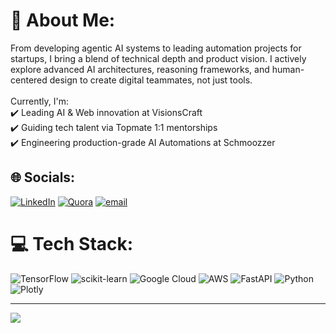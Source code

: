 # 💫 About Me:
From developing agentic AI systems to leading automation projects for startups, I bring a blend of technical depth and product vision. I actively explore advanced AI architectures, reasoning frameworks, and human-centered design to create digital teammates, not just tools.<br><br>Currently, I'm:<br>✔️ Leading AI & Web innovation at VisionsCraft<br>✔️ Guiding tech talent via Topmate 1:1 mentorships<br>✔️ Engineering production-grade AI Automations at Schmoozzer


## 🌐 Socials:
[![LinkedIn](https://img.shields.io/badge/LinkedIn-%230077B5.svg?logo=linkedin&logoColor=white)](https://linkedin.com/in/muhammad-atif-003368295) [![Quora](https://img.shields.io/badge/Quora-%23B92B27.svg?logo=Quora&logoColor=white)](https://quora.com/profile/Rana-Atif-88) [![email](https://img.shields.io/badge/Email-D14836?logo=gmail&logoColor=white)](mailto:ranaatif1299@gmail.com) 

# 💻 Tech Stack:
![TensorFlow](https://img.shields.io/badge/TensorFlow-%23FF6F00.svg?style=for-the-badge&logo=TensorFlow&logoColor=white) ![scikit-learn](https://img.shields.io/badge/scikit--learn-%23F7931E.svg?style=for-the-badge&logo=scikit-learn&logoColor=white) ![Google Cloud](https://img.shields.io/badge/GoogleCloud-%234285F4.svg?style=for-the-badge&logo=google-cloud&logoColor=white) ![AWS](https://img.shields.io/badge/AWS-%23FF9900.svg?style=for-the-badge&logo=amazon-aws&logoColor=white) ![FastAPI](https://img.shields.io/badge/FastAPI-005571?style=for-the-badge&logo=fastapi) ![Python](https://img.shields.io/badge/python-3670A0?style=for-the-badge&logo=python&logoColor=ffdd54) ![Plotly](https://img.shields.io/badge/Plotly-%233F4F75.svg?style=for-the-badge&logo=plotly&logoColor=white)

---
[![](https://visitcount.itsvg.in/api?id=Atif1299&icon=0&color=6)](https://visitcount.itsvg.in)

<!-- Proudly created with GPRM ( https://gprm.itsvg.in ) -->
